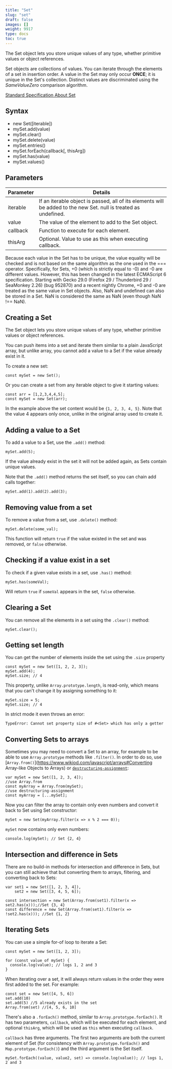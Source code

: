 ```yaml
---
title: "Set"
slug: "set"
draft: false
images: []
weight: 9917
type: docs
toc: true
---
```


The Set object lets you store unique values of any type, whether primitive values or object references.

Set objects are collections of values. You can iterate through the elements of a set in insertion order. A value in the Set may only occur **ONCE**; it is unique in the Set's collection. Distinct values are discriminated using the *SameValueZero* comparison algorithm.

[Standard Specification About Set][1]


  [1]: http://www.ecma-international.org/ecma-262/6.0/#sec-set-objects

## Syntax
- new Set([iterable])
- mySet.add(value)
- mySet.clear()
- mySet.delete(value)
- mySet.entries()
- mySet.forEach(callback[, thisArg])
- mySet.has(value)
- mySet.values()

## Parameters
|Parameter|Details|
|---------|-------|
|iterable|If an iterable object is passed, all of its elements will be added to the new Set. null is treated as undefined.|
|value| The value of the element to add to the Set object.|
|callback| Function to execute for each element.|
|thisArg| Optional. Value to use as this when executing callback.

Because each value in the Set has to be unique, the value equality will be checked and is not based on the same algorithm as the one used in the === operator. Specifically, for Sets, +0 (which is strictly equal to -0) and -0 are different values. However, this has been changed in the latest ECMAScript 6 specification. Starting with Gecko 29.0 (Firefox 29 / Thunderbird 29 / SeaMonkey 2.26) (bug 952870) and a recent nightly Chrome, +0 and -0 are treated as the same value in Set objects. Also, NaN and undefined can also be stored in a Set. NaN is considered the same as NaN (even though NaN !== NaN).

## Creating a Set
The Set object lets you store unique values of any type, whether primitive values or object references. 

You can push items into a set and iterate them similar to a plain JavaScript array, but unlike array, you cannot add a value to a Set if the value already exist in it.

To create a new set:

    const mySet = new Set();

Or you can create a set from any iterable object to give it starting values:

    const arr = [1,2,3,4,4,5];
    const mySet = new Set(arr);

In the example above the set content would be `{1, 2, 3, 4, 5}`. Note that the value 4 appears only once, unlike in the original array used to create it.




## Adding a value to a Set
To add a value to a Set, use the `.add()` method:

    mySet.add(5);

If the value already exist in the set it will not be added again, as Sets contain unique values.

Note that the `.add()` method returns the set itself, so you can chain add calls together:

    mySet.add(1).add(2).add(3);

## Removing value from a set
To remove a value from a set, use `.delete()` method:

    mySet.delete(some_val);

This function will return `true` if the value existed in the set and was removed, or `false` otherwise.



## Checking if a value exist in a set
To check if a given value exists in a set, use `.has()` method:

    mySet.has(someVal);

Will return `true` if `someVal` appears in the set, `false` otherwise.

## Clearing a Set
You can remove all the elements in a set using the `.clear()` method:

    mySet.clear();

## Getting set length
You can get the number of elements inside the set using the `.size` property

    const mySet = new Set([1, 2, 2, 3]);
    mySet.add(4);
    mySet.size; // 4

This property, unlike `Array.prototype.length`, is read-only, which means that you can't change it by assigning something to it:

    mySet.size = 5;
    mySet.size; // 4

In strict mode it even throws an error:

<!-- language: lang-none -->

    TypeError: Cannot set property size of #<Set> which has only a getter

## Converting Sets to arrays
Sometimes you may need to convert a Set to an array, for example to be able to use `Array.prototype` methods like `.filter()`. In order to do so, use [`Array.from()`](https://www.wikiod.com/javascript/arrays#Converting Array-like Objects to Arrays) or [`destructuring-assignment`](https://www.wikiod.com/javascript/destructuring-assignment):
    
    var mySet = new Set([1, 2, 3, 4]);
    //use Array.from
    const myArray = Array.from(mySet);
    //use destructuring-assignment
    const myArray = [...mySet];

Now you can filter the array to contain only even numbers and convert it back to Set using Set constructor:

    mySet = new Set(myArray.filter(x => x % 2 === 0));

`mySet` now contains only even numbers:

    console.log(mySet); // Set {2, 4}

## Intersection and difference in Sets
There are no build-in methods for intersection and difference in Sets, but you can still achieve that but converting them to arrays, filtering, and converting back to Sets:

    var set1 = new Set([1, 2, 3, 4]),
        set2 = new Set([3, 4, 5, 6]);
    
    const intersection = new Set(Array.from(set1).filter(x => set2.has(x)));//Set {3, 4}
    const difference = new Set(Array.from(set1).filter(x => !set2.has(x))); //Set {1, 2}

## Iterating Sets
You can use a simple for-of loop to iterate a Set:

    const mySet = new Set([1, 2, 3]);
    
    for (const value of mySet) {
      console.log(value); // logs 1, 2 and 3
    }

When iterating over a set, it will always return values in the order they were first added to the set. For example:

    const set = new Set([4, 5, 6])
    set.add(10)
    set.add(5) //5 already exists in the set
    Array.from(set) //[4, 5, 6, 10]

There's also a `.forEach()` method, similar to `Array.prototype.forEach()`. It has two parameters, `callback`, which will be executed for each element, and optional `thisArg`, which will be used as `this` when executing `callback`.

`callback` has three arguments. The first two arguments are both the current element of Set (for consistency with `Array.prototype.forEach()` and `Map.prototype.forEach()`) and the third argument is the Set itself.

    mySet.forEach((value, value2, set) => console.log(value)); // logs 1, 2 and 3

